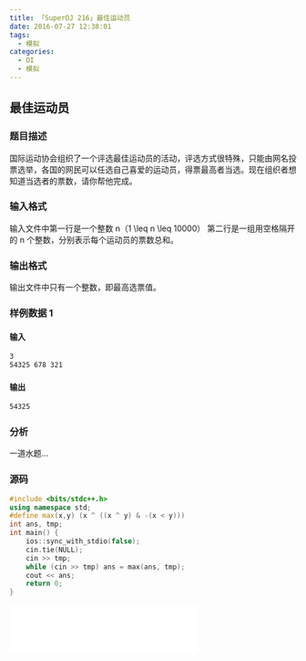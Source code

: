 ```yaml
---
title: 「SuperOJ 216」最佳运动员
date: 2016-07-27 12:38:01
tags:
  - 模拟
categories: 
  - OI
  - 模拟
---
```

## 最佳运动员
### 题目描述
国际运动协会组织了一个评选最佳运动员的活动，评选方式很特殊，只能由网名投票选举，各国的网民可以任选自己喜爱的运动员，得票最高者当选。现在组织者想知道当选者的票数，请你帮他完成。
<!-- more -->
### 输入格式
输入文件中第一行是一个整数 n（1 \leq n \leq 10000）
第二行是一组用空格隔开的 n 个整数，分别表示每个运动员的票数总和。
### 输出格式
输出文件中只有一个整数，即最高选票值。
### 样例数据 1
#### 输入
``` bash
3
54325 678 321
```
#### 输出
``` bash
54325
```
### 分析
一道水题...
### 源码
``` cpp
#include <bits/stdc++.h>
using namespace std;
#define max(x,y) (x ^ ((x ^ y) & -(x < y)))
int ans, tmp;
int main() {
    ios::sync_with_stdio(false);
    cin.tie(NULL);
    cin >> tmp;
    while (cin >> tmp) ans = max(ans, tmp);
    cout << ans;
    return 0;
}
```
<iframe frameborder="no" border="0" marginwidth="0" marginheight="0" width=330 height=86 src="//music.163.com/outchain/player?type=2&id=850611&auto=1&height=66"></iframe>